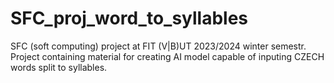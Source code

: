 # SFC_proj_word_to_syllables

SFC (soft computing) project at FIT (V|B)UT 2023/2024 winter semestr. Project containing material for creating AI model capable of inputing CZECH words split to syllables.
